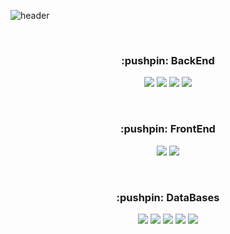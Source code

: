 ![header](https://capsule-render.vercel.app/api?type=waving&color=auto&height=300&section=header&fontSize=90&animation=fadeIn&fontAlignY=38&text=Lee%20Yuna&desc=Backend%20Developer&descAlignY=51&descAlign=62)

<br>


<h3 align="center"> :pushpin: BackEnd </h3>
<p align="center">
  <img src="https://img.shields.io/badge/java-%23ED8B00.svg?style=for-the-badge&logo=openjdk&logoColor=white">
  <img src="https://img.shields.io/badge/spring-%236DB33F.svg?style=for-the-badge&logo=spring&logoColor=white">
  <img src="https://img.shields.io/badge/python-3670A0?style=for-the-badge&logo=python&logoColor=ffdd54">
  <img src="https://img.shields.io/badge/flask-%23000.svg?style=for-the-badge&logo=flask&logoColor=white">
</p>

<br>

<h3 align="center"> :pushpin: FrontEnd </h3>
<p align="center">
  <img src="https://img.shields.io/badge/javascript-%23323330.svg?style=for-the-badge&logo=javascript&logoColor=%23F7DF1E">
  <img src="https://img.shields.io/badge/react-%2320232a.svg?style=for-the-badge&logo=react&logoColor=%2361DAFB">
</p>

<br>

<h3 align="center"> :pushpin: DataBases </h3>
<p align="center">
  <img src="https://img.shields.io/badge/redis-%23DD0031.svg?style=for-the-badge&logo=redis&logoColor=white">
 <img src="https://img.shields.io/badge/Oracle-F80000?style=for-the-badge&logo=oracle&logoColor=white">
 <img src="https://img.shields.io/badge/mysql-4479A1.svg?style=for-the-badge&logo=mysql&logoColor=white">
 <img src="https://img.shields.io/badge/-ElasticSearch-005571?style=for-the-badge&logo=elasticsearch">
  <img src="https://img.shields.io/badge/Couchbase-EA2328?style=for-the-badge&logo=couchbase&logoColor=white">
</p>

<br><br><br> 
